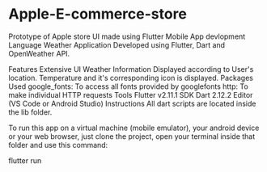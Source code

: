 # Apple-E-commerce-store
Prototype of Apple store UI made using Flutter Mobile App devlopment Language
Weather Application
Developed using Flutter, Dart and OpenWeather API.

Features
Extensive UI
Weather Information Displayed according to User's location.
Temperature and it's corresponding icon is displayed.
Packages Used
google_fonts: To access all fonts provided by googlefonts
http: To make individual HTTP requests
Tools
Flutter v2.11.1 SDK
Dart 2.12.2
Editor (VS Code or Android Studio)
Instructions
All dart scripts are located inside the lib folder.

To run this app on a virtual machine (mobile emulator), your android device or your web browser, just clone the project, open your terminal inside that folder and use this command:

flutter run
